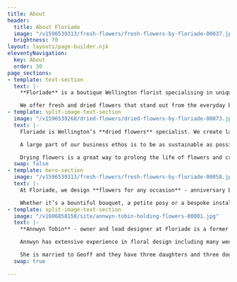 ```yaml
---
title: About
header:
  title: About Floriade
  image: "/v1596539313/fresh-flowers/fresh-flowers-by-floriade-00037.jpg"
  brightness: 70
layout: layouts/page-builder.njk
eleventyNavigation:
  key: About
  order: 30
page_sections:
- template: text-section
  text: |-
    **Floriade** is a boutique Wellington florist specialising in unique fresh and dried floral arrangements. We believe that flowers delight the senses and bring an emotional response through colour, fragrance, texture and composition.

    We offer fresh and dried flowers that stand out from the everyday because we like to use unusual flowers and foliage as well as traditional favourites in our designs. Every floral arrangement we create is bespoke and individual.
- template: split-image-text-section
  image: "/v1596539268/dried-flowers/dried-flowers-by-floriade-00073.jpg"
  text: |-
    Floriade is Wellington’s **dried flowers** specialist. We create large dried floral sculptures for corporate events, weddings and commercial installations.

    A large part of our business ethos is to be as sustainable as possible by preventing wastage. We intentionally source our flowers with the intention of drying whatever we can.

    Drying flowers is a great way to prolong the life of flowers and create something sculptural, textural and beautiful. We have a custom-built flower drying machine that allows us to provide the highest quality dried flowers.
  swap: false
- template: hero-section
  image: "/v1596539313/fresh-flowers/fresh-flowers-by-floriade-00058.jpg"
  text: |-
    At Floriade, we design **flowers for any occasion** - anniversary bouquets, birthday flowers, sympathy bouquets, cake flowers, floral crowns and wedding flowers.

    Whether it’s a bountiful bouquet, a petite posy or a bespoke installation piece, we would love to work with you to meet your floral and botanical design needs.
- template: split-image-text-section
  image: "/v1606858158/site/annwyn-tobin-holding-flowers-00001.jpg"
  text: |-
    **Annwyn Tobin** - owner and lead designer at Floriade is a former landscape architect and photographer. Her passion for designing with flowers and foliage was the inspiration to open Floriade, Wellington’s very own local boutique floral design store.

    Annwyn has extensive experience in floral design including many weddings and events for more than 20 years.

    She is married to Geoff and they have three daughters and three doggies. They love living in Miramar and bringing the floral joy to Wellington.
  swap: true

---
```

